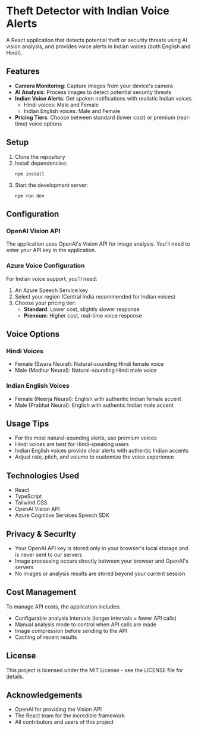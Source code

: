 # Theft Detector with Indian Voice Alerts

A React application that detects potential theft or security threats using AI vision analysis, and provides voice alerts in Indian voices (both English and Hindi).

## Features

- **Camera Monitoring**: Capture images from your device's camera
- **AI Analysis**: Process images to detect potential security threats
- **Indian Voice Alerts**: Get spoken notifications with realistic Indian voices
  - Hindi voices: Male and Female
  - Indian English voices: Male and Female
- **Pricing Tiers**: Choose between standard (lower cost) or premium (real-time) voice options

## Setup

1. Clone the repository
2. Install dependencies:
   ```
   npm install
   ```
3. Start the development server:
   ```
   npm run dev
   ```

## Configuration

### OpenAI Vision API

The application uses OpenAI's Vision API for image analysis. You'll need to enter your API key in the application.

### Azure Voice Configuration

For Indian voice support, you'll need:

1. An Azure Speech Service key
2. Select your region (Central India recommended for Indian voices)
3. Choose your pricing tier:
   - **Standard**: Lower cost, slightly slower response
   - **Premium**: Higher cost, real-time voice response

## Voice Options

### Hindi Voices

- Female (Swara Neural): Natural-sounding Hindi female voice
- Male (Madhur Neural): Natural-sounding Hindi male voice

### Indian English Voices

- Female (Neerja Neural): English with authentic Indian female accent
- Male (Prabhat Neural): English with authentic Indian male accent

## Usage Tips

- For the most natural-sounding alerts, use premium voices
- Hindi voices are best for Hindi-speaking users
- Indian English voices provide clear alerts with authentic Indian accents
- Adjust rate, pitch, and volume to customize the voice experience

## Technologies Used

- React
- TypeScript
- Tailwind CSS
- OpenAI Vision API
- Azure Cognitive Services Speech SDK

## Privacy & Security

- Your OpenAI API key is stored only in your browser's local storage and is never sent to our servers
- Image processing occurs directly between your browser and OpenAI's servers
- No images or analysis results are stored beyond your current session

## Cost Management

To manage API costs, the application includes:

- Configurable analysis intervals (longer intervals = fewer API calls)
- Manual analysis mode to control when API calls are made
- Image compression before sending to the API
- Caching of recent results

## License

This project is licensed under the MIT License - see the LICENSE file for details.

## Acknowledgements

- OpenAI for providing the Vision API
- The React team for the incredible framework
- All contributors and users of this project
